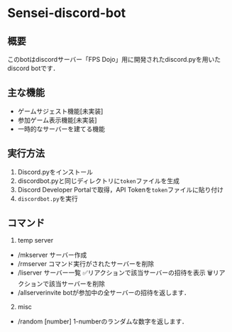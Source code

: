 # Sensei-discord-bot

## 概要

このbotはdiscordサーバー「FPS Dojo」用に開発されたdiscord.pyを用いたdiscord botです．

## 主な機能

- ゲームサジェスト機能[未実装]
- 参加ゲーム表示機能[未実装]
- 一時的なサーバーを建てる機能

## 実行方法

1. Discord.pyをインストール
2. discordbot.pyと同じディレクトリに`token`ファイルを生成
3. Discord Developer Portalで取得，API Tokenを`token`ファイルに貼り付け
4. `discordbot.py`を実行

## コマンド

1. temp server
  - /mkserver
    サーバー作成
  - /rmserver
    コマンド実行がされたサーバーを削除
  - /liserver
    サーバー一覧
    ✅リアクションで該当サーバーの招待を表示
    🗑️リアクションで該当サーバーを削除
  - /allserverinvite
    botが参加中の全サーバーの招待を返します．
2. misc
  - /random [number]
    1-numberのランダムな数字を返します．